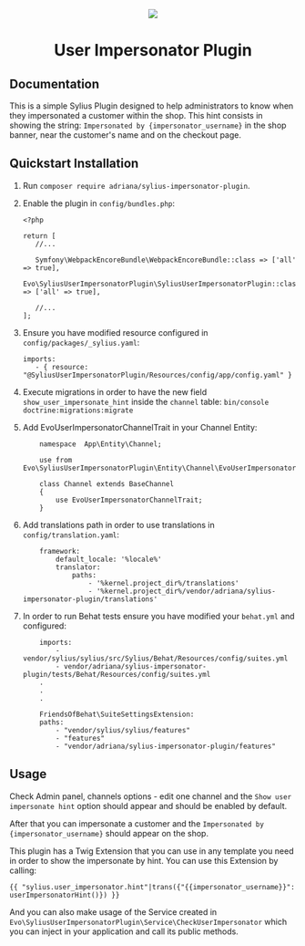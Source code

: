 <p align="center">
    <a href="https://sylius.com" target="_blank">
        <img src="https://demo.sylius.com/assets/shop/img/logo.png" />
    </a>
</p>

<h1 align="center">User Impersonator Plugin</h1>

## Documentation

This is a simple Sylius Plugin designed to help administrators to know when they impersonated a customer within the shop.
This hint consists in showing the string: `Impersonated by {impersonator_username}` in the shop banner, near the customer's name and on the checkout page.

## Quickstart Installation

1. Run `composer require adriana/sylius-impersonator-plugin`.

2. Enable the plugin in `config/bundles.php`:
    ```
    <?php
   
   return [
       //...
       
       Symfony\WebpackEncoreBundle\WebpackEncoreBundle::class => ['all' => true],
       Evo\SyliusUserImpersonatorPlugin\SyliusUserImpersonatorPlugin::class => ['all' => true],
   
       //...
   ];
   ```

3. Ensure you have modified resource configured in `config/packages/_sylius.yaml`:
    ```
   imports:
       - { resource: "@SyliusUserImpersonatorPlugin/Resources/config/app/config.yaml" }
   ```
   
4. Execute migrations in order to have the new field `show_user_impersonate_hint` inside the `channel` table:
    ```bin/console doctrine:migrations:migrate```

5. Add EvoUserImpersonatorChannelTrait in your Channel Entity:
    ```
        namespace  App\Entity\Channel;
    
        use from Evo\SyliusUserImpersonatorPlugin\Entity\Channel\EvoUserImpersonatorChannelTrait;
        
        class Channel extends BaseChannel
        {
            use EvoUserImpersonatorChannelTrait;
        }
    ```
6. Add translations path in order to use translations in `config/translation.yaml`:
    ```
        framework:
            default_locale: '%locale%'
            translator:
                paths:
                    - '%kernel.project_dir%/translations'
                    - '%kernel.project_dir%/vendor/adriana/sylius-impersonator-plugin/translations' 
   ```
 
7. In order to run Behat tests ensure you have modified your `behat.yml` and configured:
    ```
        imports:
            - vendor/sylius/sylius/src/Sylius/Behat/Resources/config/suites.yml
            - vendor/adriana/sylius-impersonator-plugin/tests/Behat/Resources/config/suites.yml
        .
        .
        .
   
        FriendsOfBehat\SuiteSettingsExtension:
        paths:
            - "vendor/sylius/sylius/features"
            - "features"
            - "vendor/adriana/sylius-impersonator-plugin/features"
    ```

## Usage

Check Admin panel, channels options - edit one channel and the `Show user impersonate hint` option should appear and should be enabled by default.

After that you can impersonate a customer and the `Impersonated by {impersonator_username}` should appear on the shop.

This plugin has a Twig Extension that you can use in any template you need in order to show the impersonate by hint. 
You can use this Extension by calling:

`{{ "sylius.user_impersonator.hint"|trans({"{{impersonator_username}}": userImpersonatorHint()}) }}`

And you can also make usage of the Service created in `Evo\SyliusUserImpersonatorPlugin\Service\CheckUserImpersonator` which you can inject in your application and call its public methods.
